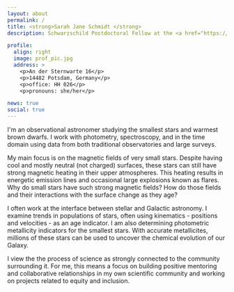 ```yaml
---
layout: about
permalink: /
title: <strong>Sarah Jane Schmidt </strong>
description: Schwarzschild Postdoctoral Fellow at the <a href="https://www.aip.de">Leibniz Institute for Astrophysics - Potsdam (AIP)</a>

profile:
  align: right
  image: prof_pic.jpg
  address: >
    <p>An der Sternwarte 16</p>
    <p>14482 Potsdam, Germany</p>
    <p>office: HH 026</p>
    <p>pronouns: she/her</p>

news: true
social: true
---
```



I'm an observational astronomer studying the smallest stars and warmest brown dwarfs. I work with photometry, spectroscopy, and in the time domain using data from both traditional observatories and large surveys. 

My main focus is on the magnetic fields of very small stars. Despite having cool and mostly neutral (not charged) surfaces, these stars can still have strong magnetic heating in their upper atmospheres. This heating results in energetic emission lines and occasional large explosions known as flares. Why do small stars have such strong magnetic fields? How do those fields and their interactions with the surface change as they age? 

I often work at the interface between stellar and Galactic astronomy. I examine trends in populations of stars, often using kinematics - positions and velocities - as an age indicator. I am also determining photometric metallicity indicators for the smallest stars. With accurate metallicites, millions of these stars can be used to uncover the chemical evolution of our Galaxy.

I view the the process of science as strongly connected to the community surrounding it. For me, this means a focus on building positive mentoring and collaborative relationships in my own scientific community and working on projects related to equity and inclusion. 

